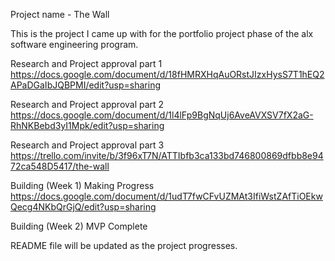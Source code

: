 Project name - The Wall

This is the project I came up with for the portfolio project phase of
the alx software engineering program.

Research and Project approval part 1
https://docs.google.com/document/d/18fHMRXHqAuORstJIzxHysS7T1hEQ2APaDGaIbJQBPMI/edit?usp=sharing

Research and Project approval part 2
https://docs.google.com/document/d/1l4lFp9BgNqUj6AveAVXSV7fX2aG-RhNKBebd3yI1Mpk/edit?usp=sharing

Research and Project approval part 3
https://trello.com/invite/b/3f96xT7N/ATTIbfb3ca133bd746800869dfbb8e9472ca548D5417/the-wall

Building (Week 1) Making Progress
https://docs.google.com/document/d/1udT7fwCFvUZMAt3IfiWstZAfTiOEkwQecg4NKbQrGjQ/edit?usp=sharing

Building (Week 2) MVP Complete


README file will be updated as the project progresses.
